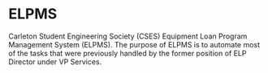 # ELPMS
Carleton Student Engineering Society (CSES) Equipment Loan Program Management System (ELPMS). The purpose of ELPMS is to automate most of the tasks that were previously handled by the former position of ELP Director under VP Services.
